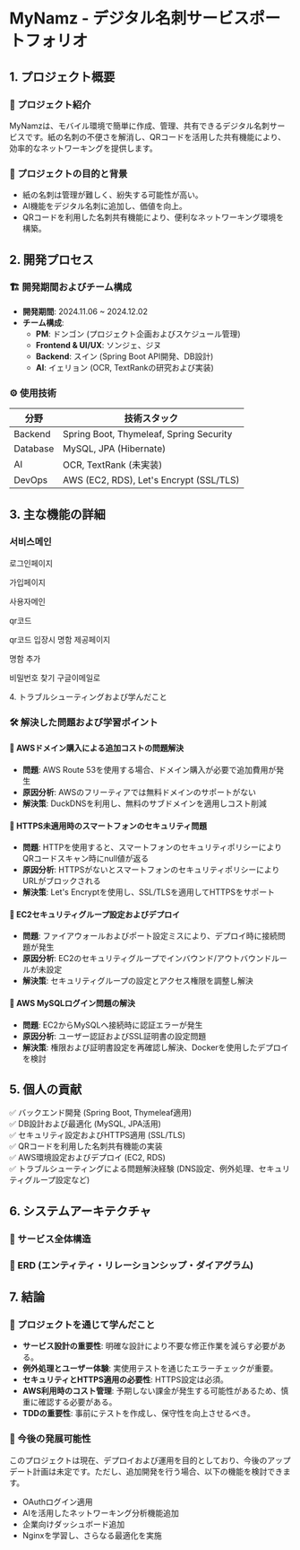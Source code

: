 # MyNamz - デジタル名刺サービスポートフォリオ

## 1. プロジェクト概要

### 📌 プロジェクト紹介

MyNamzは、モバイル環境で簡単に作成、管理、共有できるデジタル名刺サービスです。紙の名刺の不便さを解消し、QRコードを活用した共有機能により、効率的なネットワーキングを提供します。

### 🎯 プロジェクトの目的と背景

- 紙の名刺は管理が難しく、紛失する可能性が高い。
- AI機能をデジタル名刺に追加し、価値を向上。
- QRコードを利用した名刺共有機能により、便利なネットワーキング環境を構築。

## 2. 開発プロセス

### 🏗 開発期間およびチーム構成

- **開発期間**: 2024.11.06 \~ 2024.12.02
- **チーム構成**:
  - **PM**: ドンゴン (プロジェクト企画およびスケジュール管理)
  - **Frontend & UI/UX**: ソンジェ、ジヌ 
  - **Backend**: スイン (Spring Boot API開発、DB設計)
  - **AI**: イェリョン (OCR, TextRankの研究および実装)

### ⚙ 使用技術

| 分野       | 技術スタック                                              |
| -------- | --------------------------------------------------- |
| Backend  | Spring Boot, Thymeleaf, Spring Security             |
| Database | MySQL, JPA (Hibernate)                              |
| AI       | OCR, TextRank (未実装)                                 |
| DevOps   | AWS (EC2, RDS), Let's Encrypt (SSL/TLS) |

## 3. 主な機能の詳細

### 서비스메인



로그인페이지



가입페이지



사용자메인



qr코드



qr코드 입장시 명함 제공페이지



명함 추가



비밀번호 찾기 구글이메일로

4\. トラブルシューティングおよび学んだこと

### 🛠 解決した問題および学習ポイント

#### 🔹 AWSドメイン購入による追加コストの問題解決

- **問題**: AWS Route 53を使用する場合、ドメイン購入が必要で追加費用が発生
- **原因分析**: AWSのフリーティアでは無料ドメインのサポートがない
- **解決策**: DuckDNSを利用し、無料のサブドメインを適用しコスト削減

#### 🔹 HTTPS未適用時のスマートフォンのセキュリティ問題

- **問題**: HTTPを使用すると、スマートフォンのセキュリティポリシーによりQRコードスキャン時にnull値が返る
- **原因分析**: HTTPSがないとスマートフォンのセキュリティポリシーによりURLがブロックされる
- **解決策**: Let's Encryptを使用し、SSL/TLSを適用してHTTPSをサポート

#### 🔹 EC2セキュリティグループ設定およびデプロイ

- **問題**: ファイアウォールおよびポート設定ミスにより、デプロイ時に接続問題が発生
- **原因分析**: EC2のセキュリティグループでインバウンド/アウトバウンドルールが未設定
- **解決策**: セキュリティグループの設定とアクセス権限を調整し解決

#### 🔹 AWS MySQLログイン問題の解決

- **問題**: EC2からMySQLへ接続時に認証エラーが発生
- **原因分析**: ユーザー認証およびSSL証明書の設定問題
- **解決策**: 権限および証明書設定を再確認し解決、Dockerを使用したデプロイを検討

## 5. 個人の貢献

✅ バックエンド開発 (Spring Boot, Thymeleaf適用)\
✅ DB設計および最適化 (MySQL, JPA活用)\
✅ セキュリティ設定およびHTTPS適用 (SSL/TLS)\
✅ QRコードを利用した名刺共有機能の実装\
✅ AWS環境設定およびデプロイ (EC2, RDS)\
✅ トラブルシューティングによる問題解決経験 (DNS設定、例外処理、セキュリティグループ設定など)

## 6. システムアーキテクチャ

### 📌 サービス全体構造


### 📌 ERD (エンティティ・リレーションシップ・ダイアグラム)



## 7. 結論

### 🎯 プロジェクトを通じて学んだこと

- **サービス設計の重要性**: 明確な設計により不要な修正作業を減らす必要がある。
- **例外処理とユーザー体験**: 実使用テストを通じたエラーチェックが重要。
- **セキュリティとHTTPS適用の必要性**: HTTPS設定は必須。
- **AWS利用時のコスト管理**: 予期しない課金が発生する可能性があるため、慎重に確認する必要がある。
- **TDDの重要性**: 事前にテストを作成し、保守性を向上させるべき。

### 🚀 今後の発展可能性

このプロジェクトは現在、デプロイおよび運用を目的としており、今後のアップデート計画は未定です。ただし、追加開発を行う場合、以下の機能を検討できます。

- OAuthログイン適用
- AIを活用したネットワーキング分析機能追加
- 企業向けダッシュボード追加
- Nginxを学習し、さらなる最適化を実施

